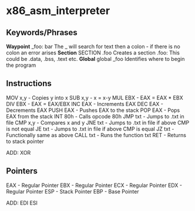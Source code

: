 # x86_asm_interpreter
## Keywords/Phrases
**Waypoint**
_foo:
    bar
The _ will search for text then a colon - if there is no colon an error arises
**Section**
SECTION .foo
Creates a section .foo: This could be .data, .bss, .text etc.
**Global**
global _foo
Identifies where to begin the program
## Instructions
MOV  x,y - Copies y into x
SUB  x,y - x = x-y
MUL  EBX - EAX = EAX * EBX
DIV  EBX - EAX = EAX/EBX
INC  EAX - Increments EAX
DEC  EAX - Decrements EAX
PUSH EAX - Pushes EAX to the stack
POP  EAX - Pops EAX from the stack
INT  80h - Calls opcode 80h
JMP  txt - Jumps to .txt in file
CMP  x,y - Compares x and y
JNE  txt - Jumps to .txt in file if above CMP is not equal
JE   txt - Jumps to .txt in file if above CMP is equal
JZ   txt - Functionally same as above
CALL txt - Runs the function txt
RET      - Returns to stack pointer

ADD:
XOR

## Pointers
EAX  - Regular Pointer
EBX  - Regular Pointer
ECX  - Regular Pointer
EDX  - Regular Pointer
ESP  - Stack Pointer
EBP  - Base Pointer

ADD:
EDI
ESI